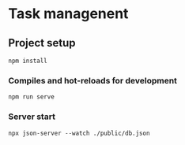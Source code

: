 # Task managenent

## Project setup
```
npm install
```

### Compiles and hot-reloads for development
```
npm run serve
```

### Server start
```
npx json-server --watch ./public/db.json
```
